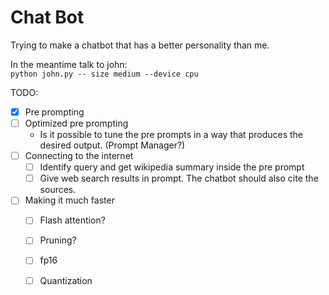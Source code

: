 # Chat Bot
Trying to make a chatbot that has a better personality than me. 

In the meantime talk to john:  
`python john.py -- size medium --device cpu`

TODO:
- [x] Pre prompting
- [ ] Optimized pre prompting
	- Is it possible to tune the pre prompts in a way that produces the desired output. (Prompt Manager?)
- [ ] Connecting to the internet
	- [ ] Identify query and get wikipedia summary inside the pre prompt
	- [ ] Give web search results in prompt. The chatbot should also cite the sources.
- [ ] Making it much faster
	- [ ] Flash attention?
	- [ ] Pruning?
	- [ ] fp16
	- [ ] Quantization

